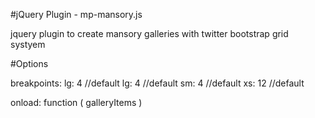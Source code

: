#jQuery Plugin - mp-mansory.js

jquery plugin to create mansory galleries with twitter bootstrap grid systyem

#Options

breakpoints:
	lg: 4 //default
	lg: 4 //default
	sm: 4 //default
	xs: 12 //default

onload: function ( galleryItems )